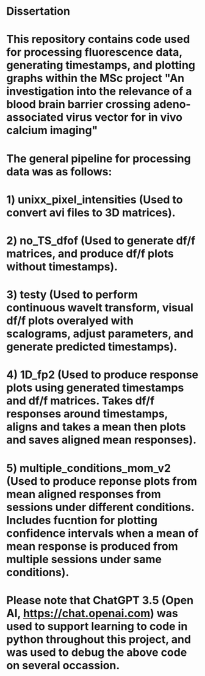 # Dissertation
#
# This repository contains code used for processing fluorescence data, generating timestamps, and plotting graphs within the MSc project "An investigation into the relevance of a blood brain barrier crossing adeno-associated virus vector for in vivo calcium imaging" 
#  
# The general pipeline for processing data was as follows:
# 1) unixx_pixel_intensities (Used to convert avi files to 3D matrices).
# 2) no_TS_dfof (Used to generate df/f matrices, and produce df/f plots without timestamps).
# 3) testy (Used to perform continuous wavelt transform, visual df/f plots overalyed with scalograms, adjust parameters, and generate predicted timestamps).
# 4) 1D_fp2 (Used to produce response plots using generated timestamps and df/f matrices. Takes df/f responses around timestamps, aligns and takes a mean then plots and saves aligned mean responses).
# 5) multiple_conditions_mom_v2 (Used to produce reponse plots from mean aligned responses from sessions under different conditions. Includes fucntion for plotting confidence intervals when a mean of mean response is produced from multiple sessions under same conditions).
#
# Please note that ChatGPT 3.5 (Open AI, https://chat.openai.com) was used to support learning to code in python throughout this project, and was used to debug the above code on several occassion.  
